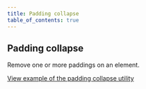 ```yaml
---
title: Padding collapse
table_of_contents: true
---
```


## Padding collapse

Remove one or more paddings on an element.

<a href="https://canonical-web-and-design.github.io/vanilla-framework/examples/utilities/padding-collapse/"
    class="js-example">
    View example of the padding collapse utility
</a>
